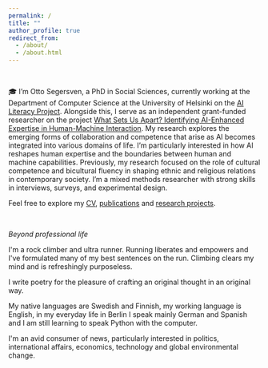 ```yaml
---
permalink: /
title: ""
author_profile: true
redirect_from: 
  - /about/
  - /about.html
---
```


 


<!--This is my personal page to tell you about myself, my work and showcase my research projects and proposals.-->




<br>


🎓 I’m Otto Segersven, a PhD in Social Sciences, currently working at the Department of Computer Science at the University of Helsinki on the [AI Literacy Project](https://ailit.fi). Alongside this, I serve as an independent grant-funded researcher on the project [What Sets Us Apart? Identifying AI-Enhanced Expertise in Human-Machine Interaction](https://koneensaatio.fi/en/grants-and-residencies/what-sets-us-apart-identifying-ai-enhanced-expertise-in-human-machine-interaction-2/). My research explores the emerging forms of collaboration and competence that arise as AI becomes integrated into various domains of life. I’m particularly interested in how AI reshapes human expertise and the boundaries between human and machine capabilities. Previously, my research focused on the role of cultural competence and bicultural fluency in shaping ethnic and religious relations in contemporary society. I’m a mixed methods researcher with strong skills in interviews, surveys, and experimental design.






Feel free to explore my [CV](cv/), [publications](/publications/) and [research projects](/projects/).

<br>

*Beyond professional life*


I'm a rock climber and ultra runner. Running liberates and empowers and I've formulated many of my best sentences on the run. Climbing clears my mind and is refreshingly purposeless.


I write poetry for the pleasure of crafting an original thought in an original way.  <!--Poetry helps me to touch the here and now and perhaps grasp a glimpse of the universal, intersubjective experience.-->


My native languages are Swedish and Finnish, my working language is English, in my everyday life in Berlin I speak mainly German and Spanish and I am still learning to speak Python with the computer.


I'm an avid consumer of news, particularly interested in politics, international affairs, economics, technology and global environmental change.

